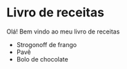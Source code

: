 # Livro de receitas

Olá! Bem vindo ao meu livro de receitas

- Strogonoff de frango 
- Pavê
- Bolo de chocolate